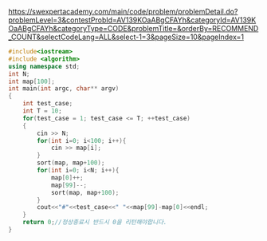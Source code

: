 https://swexpertacademy.com/main/code/problem/problemDetail.do?problemLevel=3&contestProbId=AV139KOaABgCFAYh&categoryId=AV139KOaABgCFAYh&categoryType=CODE&problemTitle=&orderBy=RECOMMEND_COUNT&selectCodeLang=ALL&select-1=3&pageSize=10&pageIndex=1
```c++
#include<iostream>
#include <algorithm>
using namespace std;
int N;
int map[100];
int main(int argc, char** argv)
{
	int test_case;
	int T = 10;
	for(test_case = 1; test_case <= T; ++test_case)
	{
	    cin >> N;
	    for(int i=0; i<100; i++){
	        cin >> map[i];
	    }
	    sort(map, map+100);
        for(int i=0; i<N; i++){
            map[0]++;
            map[99]--;
            sort(map, map+100);
        }
        cout<<"#"<<test_case<<" "<<map[99]-map[0]<<endl;
	}
	return 0;//정상종료시 반드시 0을 리턴해야합니다.
}
```